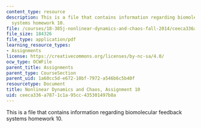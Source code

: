 ```yaml
---
content_type: resource
description: This is a file that contains information regarding biomolecular feedback
  systems homework 10.
file: /courses/18-385j-nonlinear-dynamics-and-chaos-fall-2014/ceeca336a7871c1a95cc435301497b8a_MIT18_385JF14_Pset10.pdf
file_size: 184326
file_type: application/pdf
learning_resource_types:
- Assignments
license: https://creativecommons.org/licenses/by-nc-sa/4.0/
ocw_type: OCWFile
parent_title: Assignments
parent_type: CourseSection
parent_uid: 1a60cc5d-e672-10bf-7972-a546b6c5b40f
resourcetype: Document
title: Nonlinear Dynamics and Chaos, Assignment 10
uid: ceeca336-a787-1c1a-95cc-435301497b8a
---
```

This is a file that contains information regarding biomolecular feedback systems homework 10.